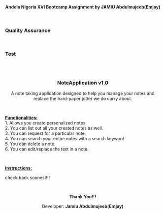 <h4 align="center">Andela Nigeria XVI Bootcamp Assignment by JAMIU Abdulmujeeb(Emjay)</h4>
<br>
<h3>Quality Assurance</h3>


<br>

<h3>Test</h3>


<br><br>

<h3 align="center">NoteApplication v1.0</h3>
<p align="center">A note taking application designed to help you manage your notes and replace the hard-paper jotter we do carry about.</p>
<p>&nbsp;</p>
<p><strong><span style="text-decoration: underline;">Functionalities:</span></strong><span style="text-decoration: underline;"><br /> </span>1. Allows you create personalized notes.<br /> 2. You can list out all your created notes as well.<br /> 3. You can request for a particular note.<br /> 4. You can search your entire notes with a search keyword.<br /> 5. You can delete a note.<br /> 6. You can edit/replace the text in a note.</p>
<p>&nbsp;</p>
<p><strong><span style="text-decoration: underline;">Instructions:</span></strong></p>
check back soonest!!!
<p>&nbsp;</p>
<p align="center"><strong>Thank You!!!</strong></p>
<p align="center">Developer: <strong>Jamiu Abdulmujeeb(Emjay)</strong></p>
